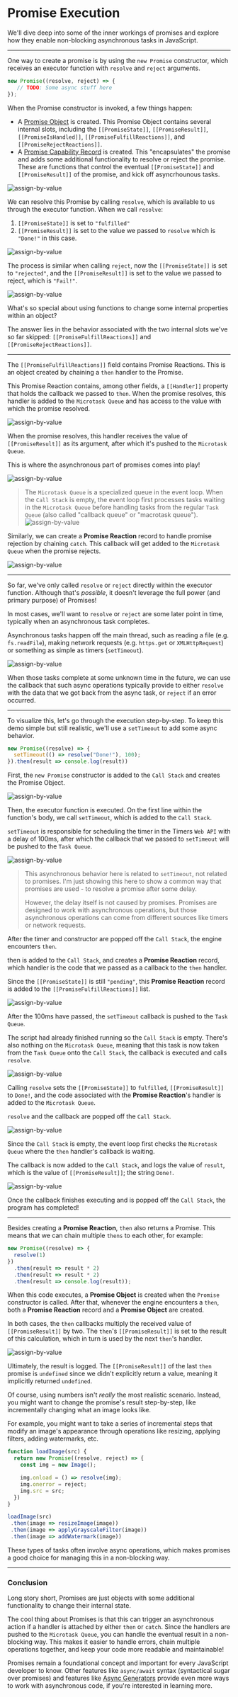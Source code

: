 # Promise Execution

We'll dive deep into some of the inner workings of promises and explore how they enable non-blocking asynchronous tasks in JavaScript.

---

One way to create a promise is by using the `new Promise` constructor, which receives an executor function with `resolve` and `reject` arguments.

```javascript
new Promise((resolve, reject) => {
   // TODO: Some async stuff here
});
```

When the Promise constructor is invoked, a few things happen:

- A [Promise Object](https://tc39.es/ecma262/#sec-properties-of-promise-instances) is created.
  This Promise Object contains several internal slots, including the `[[PromiseState]]`, `[[PromiseResult]]`, `[[PromiseIsHandled]]`, `[[PromiseFulfillReactions]]`, and `[[PromiseRejectReactions]]`. 
- A [Promise Capability Record](https://tc39.es/ecma262/#sec-promisecapability-records) is created.
  This "encapsulates" the promise and adds some additional functionality to resolve or reject the promise. These are functions that control the eventual `[[PromiseState]]` and `[[PromiseResult]]` of the promise, and kick off asyncrhounous tasks.

![assign-by-value](../assets/javascript/003/promise-constructor.gif)

We can resolve this Promise by calling `resolve`, which is available to us through the executor function. When we call `resolve`:

1. `[[PromiseState]]` is set to `"fulfilled"`
2. `[[PromiseResult]]` is set to the value we passed to `resolve` which is `"Done!"` in this case.

![assign-by-value](../assets/javascript/003/promise-fulfilled.gif)

The process is similar when calling `reject`, now the  `[[PromiseState]]` is set to `"rejected"`, and the `[[PromiseResult]]` is set to the value we passed to reject, which is `"Fail!"`.

![assign-by-value](../assets/javascript/003/promise-rejected.gif)

What's so special about using functions to change some internal properties within an object?

The answer lies in the behavior associated with the two internal slots we've so far skipped: `[[PromiseFulfillReactions]]` and `[[PromiseRejectReactions]]`.

---

The `[[PromiseFulfillReactions]]` field contains Promise Reactions. This is an object created by chaining a `then` handler to the Promise.  

This Promise Reaction contains, among other fields, a `[[Handler]]` property that holds the callback we passed to `then`. When the promise resolves, this handler is added to the `Microtask Queue` and has access to the value with which the promise resolved. 

![assign-by-value](../assets/javascript/003/promise-handler.gif)

When the promise resolves, this handler receives the value of `[[PromiseResult]]` as its argument, after which it's pushed to the `Microtask Queue`. 

This is where the asynchronous part of promises comes into play! 

![assign-by-value](../assets/javascript/003/promise-result.gif)

> The `Microtask Queue` is a specialized queue in the event loop.  When the `Call Stack` is empty, the event loop first processes tasks waiting in the `Microtask Queue` before handling tasks from the regular `Task Queue` (also called "callback queue" or "macrotask queue").
> ![assign-by-value](../assets/javascript/003/event-loop.gif)

Similarly, we can create a **Promise Reaction** record to handle promise rejection by chaining `catch`. This callback will get added to the `Microtask Queue` when the promise rejects.

![assign-by-value](../assets/javascript/003/promise-reaction.gif)

---

So far, we've only called `resolve` or `reject` directly within the executor function. Although that's _possible_, it doesn't leverage the full power (and primary purpose) of Promises!

In most cases, we'll want to `resolve` or `reject` are some later point in time,  typically when an asynchronous task completes.

Asynchronous tasks happen off the main thread, such as reading a file (e.g. `fs.readFile`), making network requests (e.g. `https.get` or `XMLHttpRequest`) or something as simple as timers (`setTimeout`).

![assign-by-value](../assets/javascript/003/promise-examples.avif)

When those tasks complete at some unknown time in the future, we can use the callback that such async operations typically provide to either `resolve` with the data that we got back from the async task, or `reject` if an error occurred.

---

To visualize this, let's go through the execution step-by-step. To keep this demo simple but still realistic, we'll use a `setTimeout` to add some async behavior.

```javascript
new Promise((resolve) => {
  setTimeout(() => resolve("Done!"), 100);
}).then(result => console.log(result))
```

First, the `new Promise` constructor is added to the `Call Stack` and creates the Promise Object.

![assign-by-value](../assets/javascript/003/promise-call-stack.gif)

Then, the executor function is executed. On the first line within the function's body, we call `setTimeout`, which is added to the `Call Stack`.

`setTimeout` is responsible for scheduling the timer in the Timers `Web API` with a delay of 100ms, after which the callback that we passed to `setTimeout` will be pushed to the `Task Queue`.

![assign-by-value](../assets/javascript/003/promise-call-stack-2.gif)

> This asynchronous behavior here is related to `setTimeout`, not related to promises. I'm just showing this here to show a common way that promises are used - to resolve a promise after some delay.
>
> However, the delay itself is not caused by promises. Promises are designed to work with asynchronous operations, but those asynchronous operations can come from different sources like timers or network requests.

After the timer and constructor are popped off the `Call Stack`, the engine encounters `then`.

then is added to the `Call Stack`, and creates a **Promise Reaction** record,  which handler is the code that we passed as a callback to the `then` handler.

Since the `[[PromiseState]]` is still `"pending"`, this **Promise Reaction** record is added to the `[[PromiseFulfillReactions]]` list.

![assign-by-value](../assets/javascript/003/promise-fulfilled-reactions.gif)

After the 100ms have passed, the `setTimeout` callback is pushed to the `Task Queue`.

The script had already finished running so the `Call Stack` is empty. There's also nothing on the `Microtask Queue`, meaning that this task is now taken from the `Task Queue` onto the `Call Stack`, the callback is executed and calls `resolve`.

![assign-by-value](../assets/javascript/003/promise-resolve.gif)

Calling `resolve` sets the `[[PromiseState]]` to `fulfilled`, `[[PromiseResult]]` to `Done!`, and the code associated with the **Promise Reaction**'s handler is added to the `Microtask Queue`.

`resolve` and the callback are popped off the `Call Stack`.

![assign-by-value](../assets/javascript/003/promise-popped.gif)

Since the `Call Stack` is empty, the event loop first checks the `Microtask Queue` where the `then` handler's callback is waiting.

The callback is now added to the `Call Stack`, and logs the value of `result`, which is the value of `[[PromiseResult]]`; the string `Done!`.

![assign-by-value](../assets/javascript/003/promise-result-done.gif)

Once the callback finishes executing and is popped off the `Call Stack`, the program has completed!

---

Besides creating a **Promise Reaction**, `then` also returns a Promise. This means that we can chain multiple `thens` to each other, for example:

```javascript
new Promise((resolve) => {
  resolve(1)
})
  .then(result => result * 2)
  .then(result => result * 2)
  .then(result => console.log(result));
```

When this code executes, a **Promise Object** is created when the `Promise` constructor is called. After that, whenever the engine encounters a `then`, both a **Promise Reaction** record and a **Promise Object** are created.

In both cases, the `then` callbacks multiply the received value of `[[PromiseResult]]` by two. The `then`'s `[[PromiseResult]]` is set to the result of this calculation, which in turn is used by the next `then`'s handler.

![assign-by-value](../assets/javascript/003/promise-then-chain.gif)

Ultimately, the result is logged. The `[[PromiseResult]]` of the last `then` promise is `undefined` since we didn't explicitly return a value, meaning it implicitly returned `undefined`.

Of course, using numbers isn't _really_ the most realistic scenario. Instead, you might want to change the promise's result step-by-step, like incrementally changing what an image looks like.

For example, you might want to take a series of incremental steps that modify an image's appearance through operations like resizing, applying filters, adding watermarks, etc.

```javascript
function loadImage(src) {
  return new Promise((resolve, reject) => {
    const img = new Image();

    img.onload = () => resolve(img);
    img.onerror = reject;
    img.src = src;
  })
}

loadImage(src)
 .then(image => resizeImage(image))
 .then(image => applyGrayscaleFilter(image))
 .then(image => addWatermark(image))
```

These types of tasks often involve async operations, which makes promises a good choice for managing this in a non-blocking way.

---

### Conclusion

Long story short, Promises are just objects with some additional functionality to change their internal state.

The cool thing about Promises is that this can trigger an asynchronous action if a handler is attached by either `then` or `catch`. Since the handlers are pushed to the `Microtask Queue`, you can handle the eventual result in a non-blocking way. This makes it easier to handle errors, chain multiple operations together, and keep your code more readable and maintainable!

Promises remain a foundational concept and important for every JavaScript developer to know. Other features like `async/await` syntax (syntactical sugar over promises) and features like [Async Generators](https://developer.mozilla.org/en-US/docs/Web/JavaScript/Reference/Global_Objects/AsyncGenerator) provide even more ways to work with asynchronous code, if you're interested in learning more.

